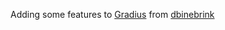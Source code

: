 Adding some features to [Gradius](https://github.com/dbinebrink/gradius) from [dbinebrink](https://github.com/dbinebrink)
